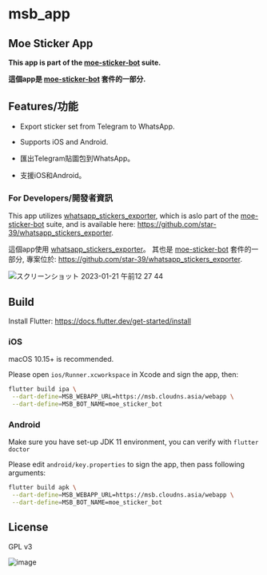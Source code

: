 # msb_app
## Moe Sticker App

__This app is part of the [moe-sticker-bot](https://github.com/star-39/moe-sticker-bot) suite.__

__這個app是 [moe-sticker-bot](https://github.com/star-39/moe-sticker-bot) 套件的一部分.__


## Features/功能

* Export sticker set from Telegram to WhatsApp.

* Supports iOS and Android.

* 匯出Telegram貼圖包到WhatsApp。

* 支援iOS和Android。

### For Developers/開發者資訊
This app utilizes [whatsapp_stickers_exporter](https://pub.dev/packages/whatsapp_stickers_exporter), which is aslo part of the [moe-sticker-bot](https://github.com/star-39/moe-sticker-bot) suite, and is available here: https://github.com/star-39/whatsapp_stickers_exporter.

這個app使用 [whatsapp_stickers_exporter](https://pub.dev/packages/whatsapp_stickers_exporter)。 其也是 [moe-sticker-bot](https://github.com/star-39/moe-sticker-bot) 套件的一部分, 專案位於: https://github.com/star-39/whatsapp_stickers_exporter.

![スクリーンショット 2023-01-21 午前12 27 44](https://user-images.githubusercontent.com/75669297/213735948-487bdcb0-15d1-4565-b55a-97ee98390225.png)



## Build

Install Flutter: https://docs.flutter.dev/get-started/install

### iOS
macOS 10.15+ is recommended.

Please open `ios/Runner.xcworkspace` in Xcode and sign the app, then:
```sh
flutter build ipa \
 --dart-define=MSB_WEBAPP_URL=https://msb.cloudns.asia/webapp \
 --dart-define=MSB_BOT_NAME=moe_sticker_bot
```

### Android
Make sure you have set-up JDK 11 environment, you can verify with `flutter doctor`

Please edit `android/key.properties` to sign the app, then pass following arguments:

```sh
flutter build apk \
 --dart-define=MSB_WEBAPP_URL=https://msb.cloudns.asia/webapp \
 --dart-define=MSB_BOT_NAME=moe_sticker_bot 
```

## License
GPL v3

![image](https://www.gnu.org/graphics/gplv3-with-text-136x68.png)